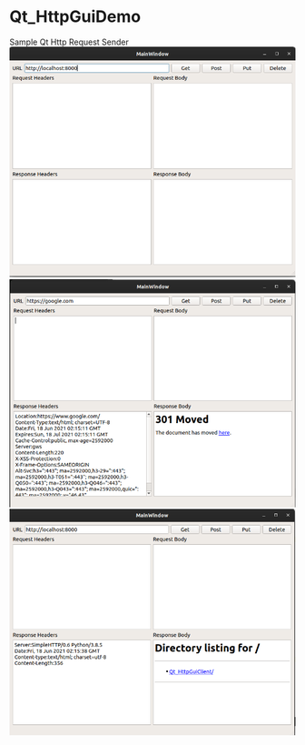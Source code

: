 # Qt_HttpGuiDemo
Sample Qt Http Request Sender
![alt text](https://github.com/hyfung/Qt_HttpGuiDemo/blob/white/screenshots/1.png "")
![alt text](https://github.com/hyfung/Qt_HttpGuiDemo/blob/white/screenshots/2.png "")
![alt text](https://github.com/hyfung/Qt_HttpGuiDemo/blob/white/screenshots/3.png "")
